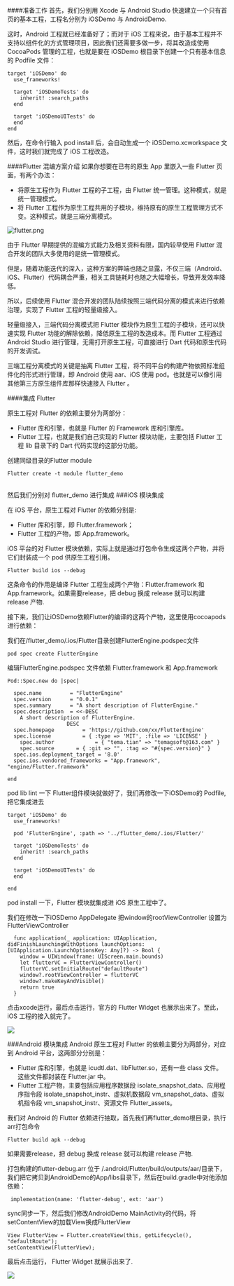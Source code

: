 ####准备工作
首先，我们分别用 Xcode 与 Android Studio 快速建立一个只有首页的基本工程，工程名分别为 iOSDemo 与 AndroidDemo.

这时，Android 工程就已经准备好了；而对于 iOS 工程来说，由于基本工程并不支持以组件化的方式管理项目，因此我们还需要多做一步，将其改造成使用 CocoaPods 管理的工程，也就是要在 iOSDemo 根目录下创建一个只有基本信息的 Podfile 文件：

```
target 'iOSDemo' do
  use_frameworks!

  target 'iOSDemoTests' do
    inherit! :search_paths
  end

  target 'iOSDemoUITests' do
  end
end
```
然后，在命令行输入 pod install 后，会自动生成一个 iOSDemo.xcworkspace 文件，这时我们就完成了 iOS 工程改造。

####Flutter 混编方案介绍
如果你想要在已有的原生 App 里嵌入一些 Flutter 页面，有两个办法：

+ 将原生工程作为 Flutter 工程的子工程，由 Flutter 统一管理。这种模式，就是统一管理模式。
+ 将 Flutter 工程作为原生工程共用的子模块，维持原有的原生工程管理方式不变。这种模式，就是三端分离模式。

![flutter.png](https://upload-images.jianshu.io/upload_images/1419920-ed371f7b2542e759.png?imageMogr2/auto-orient/strip%7CimageView2/2/w/1240)

由于 Flutter 早期提供的混编方式能力及相关资料有限，国内较早使用 Flutter 混合开发的团队大多使用的是统一管理模式。

但是，随着功能迭代的深入，这种方案的弊端也随之显露，不仅三端（Android、iOS、Flutter）代码耦合严重，相关工具链耗时也随之大幅增长，导致开发效率降低。

所以，后续使用 Flutter 混合开发的团队陆续按照三端代码分离的模式来进行依赖治理，实现了 Flutter 工程的轻量级接入。

轻量级接入，三端代码分离模式把 Flutter 模块作为原生工程的子模块，还可以快速实现 Flutter 功能的解除依赖，降低原生工程的改造成本。而 Flutter 工程通过 Android Studio 进行管理，无需打开原生工程，可直接进行 Dart 代码和原生代码的开发调试。


三端工程分离模式的关键是抽离 Flutter 工程，将不同平台的构建产物依照标准组件化的形式进行管理，即 Android 使用 aar、iOS 使用 pod。也就是可以像引用其他第三方原生组件库那样快速接入 Flutter 。

####集成 Flutter

原生工程对 Flutter 的依赖主要分为两部分：
+ Flutter 库和引擎，也就是 Flutter 的 Framework 库和引擎库。
+ Flutter 工程，也就是我们自己实现的 Flutter 模块功能，主要包括 Flutter 工程 lib 目录下的 Dart 代码实现的这部分功能。

创建同级目录的Flutter module

```
Flutter create -t module flutter_demo
```

</br>
然后我们分别对 flutter_demo 进行集成
###iOS 模块集成

在 iOS 平台，原生工程对 Flutter 的依赖分别是:

+ Flutter 库和引擎，即 Flutter.framework；
+ Flutter 工程的产物，即 App.framework。


iOS 平台的对 Flutter 模块依赖，实际上就是通过打包命令生成这两个产物，并将它们封装成一个 pod 供原生工程引用。

```
Flutter build ios --debug 
```

这条命令的作用是编译 Flutter 工程生成两个产物：Flutter.framework 和 App.framework。如果需要release，把 debug 换成 release 就可以构建 release 产物.

接下来，我们让iOSDemo依赖Flutter的编译的这两个产物，这里使用cocoapods进行依赖：

我们在/flutter_demo/.ios/Flutter目录创建FlutterEngine.podspec文件

``
pod spec create FlutterEngine
``

编辑FlutterEngine.podspec 文件依赖 Flutter.framework 和 App.framework

```
Pod::Spec.new do |spec|

  spec.name         = "FlutterEngine"
  spec.version      = "0.0.1"
  spec.summary      = "A short description of FlutterEngine."
  spec.description  = <<-DESC
	A short description of FlutterEngine.
                   DESC
  spec.homepage         = 'https://github.com/xx/FlutterEngine'
  spec.license          = { :type => 'MIT', :file => 'LICENSE' }
	spec.author             = { "tema.tian" => "temagsoft@163.com" }
	spec.source       = { :git => "", :tag => "#{spec.version}" }
  spec.ios.deployment_target = '8.0'
  spec.ios.vendored_frameworks = "App.framework", "engine/Flutter.framework"

end

```

pod lib lint 一下 Flutter组件模块就做好了，我们再修改一下iOSDemo的 Podfile,把它集成进去

```
target 'iOSDemo' do
  use_frameworks!
  
  pod 'FlutterEngine', :path => '../flutter_demo/.ios/Flutter/'
  
  target 'iOSDemoTests' do
    inherit! :search_paths
  end

  target 'iOSDemoUITests' do
  end

end

```

pod install 一下，Flutter 模块就集成进 iOS 原生工程中了。

我们在修改一下iOSDemo AppDelegate 把window的rootViewController 设置为 FlutterViewController

```
  func application(_ application: UIApplication, didFinishLaunchingWithOptions launchOptions: [UIApplication.LaunchOptionsKey: Any]?) -> Bool {
    window = UIWindow(frame: UIScreen.main.bounds)
    let flutterVC = FlutterViewController()
    flutterVC.setInitialRoute("defaultRoute")
    window?.rootViewController = flutterVC
    window?.makeKeyAndVisible()
    return true
  }
```

点击xcode运行，最后点击运行，官方的 Flutter Widget 也展示出来了。至此，iOS 工程的接入就完了。


![](/Users/app/Desktop/ios_demo_s.png)

###Android 模块集成
Android 原生工程对 Flutter 的依赖主要分为两部分，对应到 Android 平台，这两部分分别是：

+ Flutter 库和引擎，也就是 icudtl.dat、libFlutter.so，还有一些 class 文件。这些文件都封装在 Flutter.jar 中。
+ Flutter 工程产物，主要包括应用程序数据段 isolate_snapshot_data、应用程序指令段 isolate_snapshot_instr、虚拟机数据段 vm_snapshot_data、虚拟机指令段 vm_snapshot_instr、资源文件 Flutter_assets。

我们对 Android 的 Flutter 依赖进行抽取，首先我们再flutter_demo根目录，执行arr打包命令

```
Flutter build apk --debug
```

如果需要release，把 debug 换成 release 就可以构建 release 产物.

打包构建的flutter-debug.arr 位于 /.android/Flutter/build/outputs/aar/目录下，我们把它拷贝到AndroidDemo的App/libs目录下，然后在build.gradle中对他添加依赖：

```
 implementation(name: 'flutter-debug', ext: 'aar')

```

sync同步一下，然后我们修改AndroidDemo MainActivity的代码，将setContentView的加载View换成FlutterView

```
View FlutterView = Flutter.createView(this, getLifecycle(), "defaultRoute");
setContentView(FlutterView);
```

最后点击运行， Flutter Widget 就展示出来了.

![](/Users/app/Desktop/android_demo_s.png)
